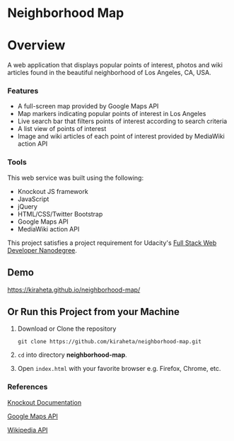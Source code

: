 # Neighborhood Map

# Overview
A web application that displays popular points of interest, photos and wiki articles found
in the beautiful neighborhood of Los Angeles, CA, USA.

### Features

* A full-screen map provided by Google Maps API
* Map markers indicating popular points of interest in Los Angeles
* Live search bar that filters points of interest according to search criteria
* A list view of points of interest
* Image and wiki articles of each point of interest provided by MediaWiki action API

### Tools

This web service was built using the following:
* Knockout JS framework
* JavaScript
* jQuery
* HTML/CSS/Twitter Bootstrap
* Google Maps API
* MediaWiki action API

This project satisfies a project requirement for Udacity's [Full Stack Web Developer Nanodegree](https://www.udacity.com/course/full-stack-web-developer-nanodegree--nd004).

## Demo

https://kiraheta.github.io/neighborhood-map/

## Or Run this Project from your Machine

1. Download or Clone the repository

   ```git clone https://github.com/kiraheta/neighborhood-map.git```

2. ```cd``` into directory **neighborhood-map**.

3. Open ```index.html``` with your favorite browser e.g. Firefox, Chrome, etc.

### References

[Knockout Documentation](http://knockoutjs.com/documentation/introduction.html)

[Google Maps API](https://developers.google.com/maps/documentation/javascript/)

[Wikipedia API](https://www.mediawiki.org/wiki/API:Main_page)
